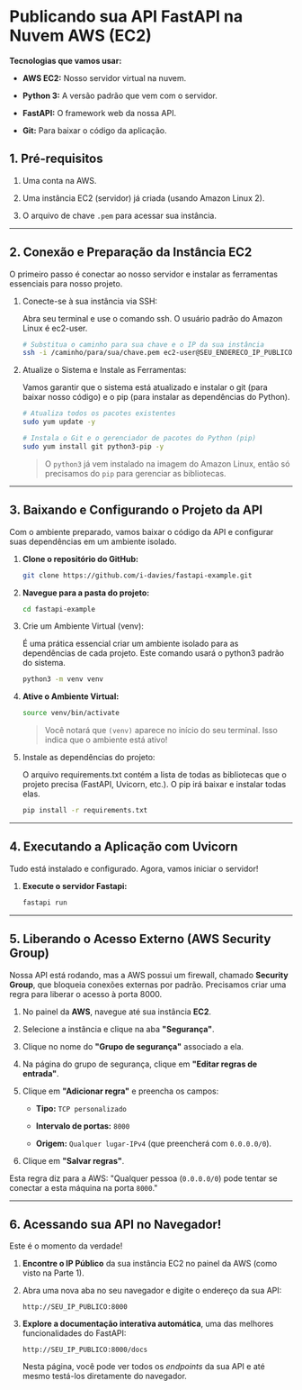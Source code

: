 # Publicando sua API FastAPI na Nuvem AWS (EC2)

**Tecnologias que vamos usar:**

- **AWS EC2:** Nosso servidor virtual na nuvem.
    
- **Python 3:** A versão padrão que vem com o servidor.
    
- **FastAPI:** O framework web da nossa API.
    
- **Git:** Para baixar o código da aplicação.
    

## 1. Pré-requisitos

1. Uma conta na AWS.
    
2. Uma instância EC2 (servidor) já criada (usando Amazon Linux 2).
    
3. O arquivo de chave `.pem` para acessar sua instância.
    

---

## 2. Conexão e Preparação da Instância EC2

O primeiro passo é conectar ao nosso servidor e instalar as ferramentas essenciais para nosso projeto.

1. Conecte-se à sua instância via SSH:
    
    Abra seu terminal e use o comando ssh. O usuário padrão do Amazon Linux é ec2-user.
    
    ```bash
    # Substitua o caminho para sua chave e o IP da sua instância
    ssh -i /caminho/para/sua/chave.pem ec2-user@SEU_ENDERECO_IP_PUBLICO
    ```
    
2. Atualize o Sistema e Instale as Ferramentas:
    
    Vamos garantir que o sistema está atualizado e instalar o git (para baixar nosso código) e o pip (para instalar as dependências do Python).
    
    ```bash
    # Atualiza todos os pacotes existentes
    sudo yum update -y
    
    # Instala o Git e o gerenciador de pacotes do Python (pip)
    sudo yum install git python3-pip -y
    ```
    
    > O `python3` já vem instalado na imagem do Amazon Linux, então só precisamos do `pip` para gerenciar as bibliotecas.
    

---

## 3. Baixando e Configurando o Projeto da API

Com o ambiente preparado, vamos baixar o código da API e configurar suas dependências em um ambiente isolado.

1. **Clone o repositório do GitHub:**
    
    ```bash
    git clone https://github.com/i-davies/fastapi-example.git
    ```
    
2. **Navegue para a pasta do projeto:**
    
    ```bash
    cd fastapi-example
    ```
    
3. Crie um Ambiente Virtual (venv):
    
    É uma prática essencial criar um ambiente isolado para as dependências de cada projeto. Este comando usará o python3 padrão do sistema.
    
    ```bash
    python3 -m venv venv
    ```
    
4. **Ative o Ambiente Virtual:**
    
    ```bash
    source venv/bin/activate
    ```
    
    > Você notará que `(venv)` aparece no início do seu terminal. Isso indica que o ambiente está ativo!
    
5. Instale as dependências do projeto:
    
    O arquivo requirements.txt contém a lista de todas as bibliotecas que o projeto precisa (FastAPI, Uvicorn, etc.). O pip irá baixar e instalar todas elas.
    
    ```bash
    pip install -r requirements.txt
    ```
    

---

## 4. Executando a Aplicação com Uvicorn

Tudo está instalado e configurado. Agora, vamos iniciar o servidor!

1. **Execute o servidor Fastapi:**
    
    ```bash
    fastapi run
    ```
    

---

## 5. Liberando o Acesso Externo (AWS Security Group)

Nossa API está rodando, mas a AWS possui um firewall, chamado **Security Group**, que bloqueia conexões externas por padrão. Precisamos criar uma regra para liberar o acesso à porta 8000.

1. No painel da **AWS**, navegue até sua instância **EC2**.
    
2. Selecione a instância e clique na aba **"Segurança"**.
    
3. Clique no nome do **"Grupo de segurança"** associado a ela.
    
4. Na página do grupo de segurança, clique em **"Editar regras de entrada"**.
    
5. Clique em **"Adicionar regra"** e preencha os campos:
    
    - **Tipo:** `TCP personalizado`
        
    - **Intervalo de portas:** `8000`
        
    - **Origem:** `Qualquer lugar-IPv4` (que preencherá com `0.0.0.0/0`).
        
6. Clique em **"Salvar regras"**.
    

Esta regra diz para a AWS: "Qualquer pessoa (`0.0.0.0/0`) pode tentar se conectar a esta máquina na porta `8000`."

---

## 6. Acessando sua API no Navegador!

Este é o momento da verdade!

1. **Encontre o IP Público** da sua instância EC2 no painel da AWS (como visto na Parte 1).
    
2. Abra uma nova aba no seu navegador e digite o endereço da sua API:
    
    ```
    http://SEU_IP_PUBLICO:8000
    ```
    
3. **Explore a documentação interativa automática**, uma das melhores funcionalidades do FastAPI:
    
    ```
    http://SEU_IP_PUBLICO:8000/docs
    ```
    
    Nesta página, você pode ver todos os _endpoints_ da sua API e até mesmo testá-los diretamente do navegador.
